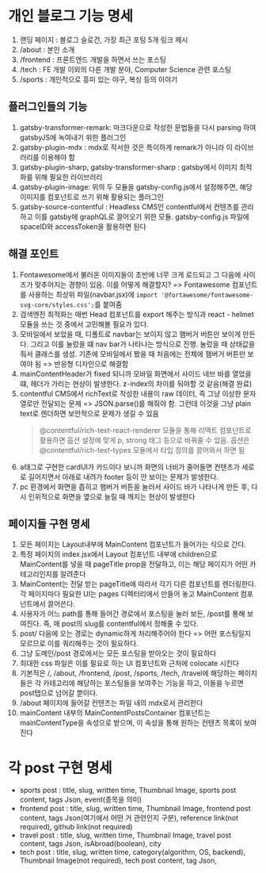 # 개인 블로그 기능 명세

1. 랜딩 페이지 : 블로그 슬로건, 가장 최근 포팅 5개 링크 제시
2. /about : 본인 소개
3. /frontend : 프론트엔드 개발을 하면서 쓰는 포스팅
4. /tech : FE 개발 이외의 다른 개발 분야, Computer Science 관련 포스팅
5. /sports : 개인적으로 흥미 있는 야구, 복싱 등의 이야기

## 플러그인들의 기능

1. gatsby-transformer-remark: 마크다운으로 작성한 문법들을 다시 parsing 하여 gatsbyJS에 녹여내기 위한 플러그인
2. gatsby-plugin-mdx : mdx로 작서한 것은 특이하게 remark가 아니라 이 라이브러리를 이용해야 함
3. gatsby-plugin-sharp, gatsby-transformer-sharp : gatsby에서 이미지 최적화를 위해 필요한 라이브러리
4. gatsby-plugin-image: 위의 두 모듈을 gatsby-config.js에서 설정해주면, 해당 이미지를 컴포넌트로 쓰기 위해 활용되는 플러그인
5. gatsby-source-contentful : Headless CMS인 contentful에서 컨텐츠를 관리하고 이를 gatsby에 graphQL로 끌어오기 위한 모듈. gatsby-config.js 파일에 spaceID와 accessToken을 활용하면 된다

## 해결 포인트

1. Fontawesome에서 불러온 이미지들이 초반에 너무 크게 로드되고 그 다음에 사이즈가 맞추어지는 경향이 있음. 이를 어떻게 해결할지? =>
   Fontawesome 컴포넌트를 사용하는 최상위 파일(navbar.jsx)에 `import '@fortawesome/fontawesome-svg-core/styles.css';`를 붙여줌
2. 검색엔진 최적화는 매번 Head 컴포넌트를 export 해주는 방식과 react - helmet 모듈을 쓰는 것 중에서 고민해볼 필요가 있다.
3. 모바일에서 보았을 때, 디폴트로 navbar는 보이지 않고 햄버거 버튼만 보이게 만든다. 그리고 이를 눌렀을 떄 nav bar가 나타나는 방식으로 진행. 눌렀을 때 상태값을 줘서 클래스를 생성. 기존에 모바일에서 봤을 때 처음에는 전체에 햄버거 버튼만 보여야 됨 => 반응형 디자인으로 해결함
4. mainContentHeader가 fixed 되니까 모바일 화면에서 사이드 네브 바를 열었을 떄, 헤더가 가리는 현상이 발생한다. z-index의 차이를 둬야할 것 같음(해결 완료)
5. contentful CMS에서 richText로 작성한 내용이 raw 데이터, 즉 그냥 이상한 문자열로만 전달되는 문제 => JSON.parse()를 해줘야 함. 그런데 이것을 그냥 plain text로 렌더하면 보안적으로 문제가 생길 수 있음
   > @contentful/rich-text-react-renderer 모듈을 통해 리액트 컴포넌트로 활용하면 옵션 설정에 맞게 p, strong 태그 등으로 바꿔줄 수 있음. 옵션은 @contentful/rich-text-types 모듈에서 타입 정의를 끌어와서 하면 됨
6. a태그로 구현한 cardUI가 카드이다 보니까 화면의 너비가 줄어들면 컨텐츠가 세로로 길어지면서 아래로 내려가 footer 등이 안 보이는 문제가 발생한다.
7. pc 환경에서 화면을 좁히고 햄버거 버튼을 눌러서 사이드 바가 나타나게 만든 후, 다시 인위적으로 화면을 옆으로 늘릴 때 깨지는 현상이 발생한다

## 페이지들 구현 명세

1. 모든 페이지는 Layout내부에 MainContent 컴포넌트가 들어가는 식으로 간다.
2. 특정 페이지의 index.jsx에서 Layout 컴포넌트 내부에 children으로 MainContent를 넣을 때 pageTitle prop을 전달하고, 이는 해당 페이지가 어떤 카테고리인지를 알려준다
3. MainContent는 전달 받는 pageTitle에 따라서 각기 다른 컴포넌트를 렌더링한다. 각 페이지마다 필요한 UI는 pages 디렉터리에서 만들어 놓고 MainContent 컴포넌트에서 끌어쓴다.
4. 사용자가 어느 path를 통해 들어간 경로에서 포스팅을 눌러 보든, /post를 통해 보여진다. 즉, 매 post의 slug를 contentful에서 정해줄 수 있다.
5. post/ 다음에 오는 경로는 dynamic하게 처리해주어야 한다 => 어떤 포스팅일지 모르므로 이를 쿼리해주는 것이 필요하다.
6. 그냥 도메인/post 경로에서는 모든 포스팅을 받아오는 것이 필요하다
7. 최대한 css 파일은 이를 필요로 하는 UI 컴포넌트와 근처에 colocate 시킨다
8. 기본적은 /, /about, /frontend, /post, /sports, /tech, /travel에 해당하는 페이지들은 각 카테고리에 해당하는 포스팅들을 보여주는 기능을 하고, 이들을 누르면 post탭으로 넘어갈 뿐이다.
9. /about 페이지에 들어갈 컨텐츠는 파일 내의 mdx로서 관리한다
10. mainContent 내부의 MainContentPostsContainer 컴포넌트는 mainContentType을 속성으로 받으며, 이 속성을 통해 원하는 컨텐츠 목록이 보여진다

# 각 post 구현 명세

- sports post : title, slug, written time, Thumbnail Image, sports post content, tags Json, event(종목을 의미)
- frontend post : title, slug, written time, Thumbnail Image, frontend post content, tags Json(여기에서 어떤 거 관련인지 구분), reference link(not required), github link(not required)
- travel post : title, slug, written time, Thumbnail Image, travel post content, tags Json, isAbroad(boolean), city
- tech post : title, slug, written time, category(algorithm, OS, backend), Thumbnail Image(not required), tech post content, tag Json,
